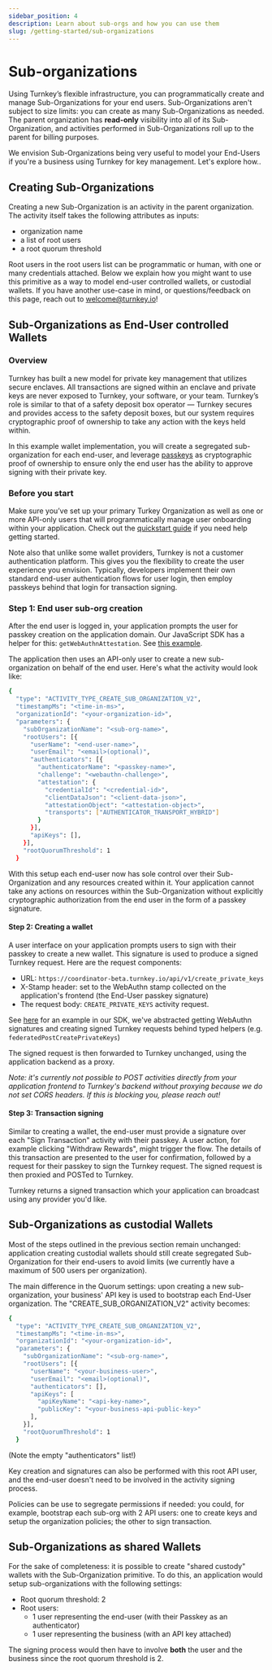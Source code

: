 ```yaml
---
sidebar_position: 4
description: Learn about sub-orgs and how you can use them
slug: /getting-started/sub-organizations
---
```

# Sub-organizations

Using Turnkey’s flexible infrastructure, you can programmatically create and manage Sub-Organizations for your end users. Sub-Organizations aren't subject to size limits: you can create as many Sub-Organizations as needed. The parent organization has **read-only** visibility into all of its Sub-Organization, and activities performed in Sub-Organizations roll up to the parent for billing purposes.

We envision Sub-Organizations being very useful to model your End-Users if you're a business using Turnkey for key management. Let's explore how..

## Creating Sub-Organizations 

Creating a new Sub-Organization is an activity in the parent organization. The activity itself takes the following attributes as inputs: 
- organization name
- a list of root users
- a root quorum threshold

Root users in the root users list can be programmatic or human, with one or many credentials attached. Below we explain how you might want to use this primitive as a way to model end-user controlled wallets, or custodial wallets. If you have another use-case in mind, or questions/feedback on this page, reach out to [welcome@turnkey.io](mailto:welcome@turnkey.io)!

## Sub-Organizations as End-User controlled Wallets 

### Overview

Turnkey has built a new model for private key management that utilizes secure enclaves. All transactions are signed within an enclave and private keys are never exposed to Turnkey, your software, or your team. Turnkey’s role is similar to that of a safety deposit box operator — Turnkey secures and provides access to the safety deposit boxes, but our system requires cryptographic proof of ownership to take any action with the keys held within.  

In this example wallet implementation, you will create a segregated sub-organization for each end-user, and leverage [passkeys](https://www.passkeys.io/) as cryptographic proof of ownership to ensure only the end user has the ability to approve signing with their private key.

### Before you start

Make sure you’ve set up your primary Turkey Organization as well as one or more API-only users that will programmatically manage user onboarding within your application. Check out the [quickstart guide](quickstart) if you need help getting started. 

Note also that unlike some wallet providers, Turnkey is not a customer authentication platform. This gives you the flexibility to create the user experience you envision. Typically, developers implement their own standard end-user authentication flows for user login, then employ passkeys behind that login for transaction signing.

### Step 1: End user sub-org creation

After the end user is logged in, your application prompts the user for passkey creation on the application domain. Our JavaScript SDK has a helper for this: `getWebAuthnAttestation`. See [this example](https://github.com/tkhq/sdk/tree/main/examples/with-federated-passkeys).

The application then uses an API-only user to create a new sub-organization on behalf of the end user. Here's what the activity would look like:
```sh
{
  "type": "ACTIVITY_TYPE_CREATE_SUB_ORGANIZATION_V2",
  "timestampMs": "<time-in-ms>",
  "organizationId": "<your-organization-id>",
  "parameters": {
    "subOrganizationName": "<sub-org-name>",
    "rootUsers": [{
      "userName": "<end-user-name>",
      "userEmail": "<email>(optional)",
      "authenticators": [{
        "authenticatorName": "<passkey-name>",
        "challenge": "<webauthn-challenge>",
        "attestation": {
          "credentialId": "<credential-id>",
          "clientDataJson": "<client-data-json>",
          "attestationObject": "<attestation-object>",
          "transports": ["AUTHENTICATOR_TRANSPORT_HYBRID"]
        }
      }],
      "apiKeys": [],
    }],
    "rootQuorumThreshold": 1
  }
```
With this setup each end-user now has sole control over their Sub-Organization and any resources created within it. Your application cannot take any actions on resources within the Sub-Organization without explicitly cryptographic authorization from the end user in the form of a passkey signature.

#### Step 2: Creating a wallet

A user interface on your application prompts users to sign with their passkey to create a new wallet. This signature is used to produce a signed Turnkey request. Here are the request components:

- URL: `https://coordinator-beta.turnkey.io/api/v1/create_private_keys`
- X-Stamp header: set to the WebAuthn stamp collected on the application's frontend (the End-User passkey signature)
- The request body: `CREATE_PRIVATE_KEYS` activity request.

See [here](https://github.com/tkhq/sdk/blob/b35a25c4dab9de74e89f5b14aade721bea6f2234/examples/with-federated-passkeys/src/pages/index.tsx#L58) for an example in our SDK, we've abstracted getting WebAuthn signatures and creating signed Turnkey requests behind typed helpers (e.g. `federatedPostCreatePrivateKeys`)

The signed request is then forwarded to Turnkey unchanged, using the application backend as a proxy.

_Note: it's currently not possible to POST activities directly from your application frontend to Turnkey's backend without proxying because we do not set CORS headers. If this is blocking you, please reach out!_

#### Step 3: Transaction signing

Similar to creating a wallet, the end-user must provide a signature over each "Sign Transaction" activity with their passkey. A user action, for example clicking "Withdraw Rewards", might trigger the flow. The details of this transaction are presented to the user for confirmation, followed by a request for their passkey to sign the Turnkey request. The signed request is then proxied and POSTed to Turnkey.

Turnkey returns a signed transaction which your application can broadcast using any provider you'd like.

## Sub-Organizations as custodial Wallets 

Most of the steps outlined in the previous section remain unchanged: application creating custodial wallets should still create segregated Sub-Organization for their end-users to avoid limits (we currently have a maximum of 500 users per organization).

The main difference in the Quorum settings: upon creating a new sub-organization, your business' API key is used to bootstrap each End-User organization. The "CREATE_SUB_ORGANIZATION_V2" activity becomes:
```sh
{
  "type": "ACTIVITY_TYPE_CREATE_SUB_ORGANIZATION_V2",
  "timestampMs": "<time-in-ms>",
  "organizationId": "<your-organization-id>",
  "parameters": {
    "subOrganizationName": "<sub-org-name>",
    "rootUsers": [{
      "userName": "<your-business-user>",
      "userEmail": "<email>(optional)",
      "authenticators": [],
      "apiKeys": [
        "apiKeyName": "<api-key-name>",
        "publicKey": "<your-business-api-public-key>"
      ],
    }],
    "rootQuorumThreshold": 1
  }
```
(Note the empty "authenticators" list!)

Key creation and signatures can also be performed with this root API user, and the end-user doesn't need to be involved in the activity signing process.

Policies can be use to segregate permissions if needed: you could, for example, bootstrap each sub-org with 2 API users: one to create keys and setup the organization policies; the other to sign transaction.

## Sub-Organizations as shared Wallets

For the sake of completeness: it is possible to create "shared custody" wallets with the Sub-Organization primitive. To do this, an application would setup sub-organizations with the following settings:

- Root quorum threshold: 2
- Root users:
  - 1 user representing the end-user (with their Passkey as an authenticator)
  - 1 user representing the business (with an API key attached)

The signing process would then have to involve **both** the user and the business since the root quorum threshold is 2.
